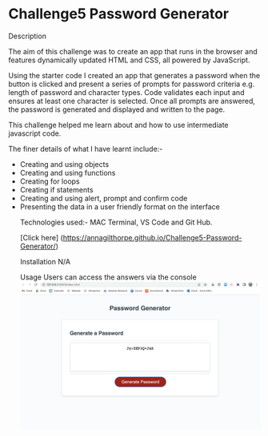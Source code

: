 # Challenge5 Password Generator

Description

The aim of this challenge was to create an app that runs in the browser and features dynamically updated HTML and CSS, all powered by JavaScript. 

Using the starter code I created an app that generates a password when the button is clicked and present a series of prompts for password criteria e.g. length of password and character types. Code validates each input and ensures at least one character is selected. Once all prompts are answered, the password is generated and displayed and written to the page.

This challenge helped me learn about and how to use intermediate javascript code.

The finer details of what I have learnt include:-
<ul>
 <li> Creating and using objects </li>
  <li>Creating and using functions </li>
  <li> Creating for loops </li>
  <li> Creating if statements </li>
  <li> Creating and using alert, prompt and confirm code </li>
  <li> Presenting the data in a user friendly format on the interface</li>

Technologies used:- MAC Terminal, VS Code and Git Hub.

[Click here] (https://annagilthorpe.github.io/Challenge5-Password-Generator/)

Installation
N/A
 
 
Usage
Users can access the answers via the console
 ![Screenshot](/Images/PasswordGeneratorScreenshot.png)
